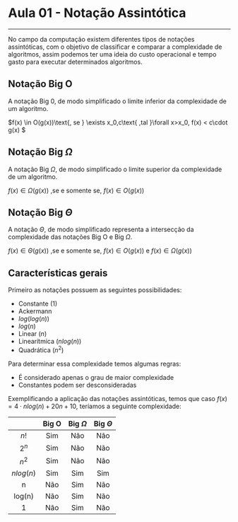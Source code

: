 # Aula 01 - Notação Assintótica

---
No campo da computação existem diferentes tipos de notações assintóticas, com o objetivo de classificar e comparar a complexidade de algoritmos, assim podemos ter uma ideia do custo operacional e tempo gasto para executar determinados algoritmos.

## Notação Big O

A notação Big 0, de modo simplificado o limite inferior da complexidade de um algoritmo.

$f(x) \in O(g(x))\text{, se } \exists x_0,c\text{ ,tal }\forall x>x_0, f(x) < c\cdot g(x)  $

## Notação Big $\Omega$

A notação Big $\Omega$, de modo simplificado o limite superior da complexidade de um algoritmo.

$f(x) \in \Omega(g(x))\text{ ,se e somente se, } f(x) \in O(g(x))$

## Notação Big $\Theta$

A notação $\Theta$, de modo simplificado representa a intersecção da complexidade das notações Big O e Big $\Omega$.

$f(x) \in \Theta(g(x))\text{ ,se e somente se, } f(x) \in O(g(x)) \text{ e } f(x) \in \Omega(g(x))$

## Características gerais

Primeiro as notações possuem as seguintes possibilidades:

- Constante (1)
- Ackermann
- $log(log(n))$
- $log(n)$
- Linear ($n$)
- Linearítmica ($nlog(n)$)
- Quadrática ($n^2$)

Para determinar essa complexidade temos algumas regras:

- É considerado apenas o grau de maior complexidade
- Constantes podem ser desconsideradas



Exemplificando a aplicação das notações assintóticas, temos que caso $f(x) = 4\cdot nlog(n) + 20n + 10$, teríamos a seguinte complexidade:

|           | Big O | Big $\Omega$ | Big $\Theta$ |
|:---------:|:-----:|:------------:|:------------:|
|    $n!$   |  Sim  |      Não     |      Não     |
|   $2^n$   |  Sim  |      Não     |      Não     |
|   $n^2$   |  Sim  |      Não     |      Não     |
| $nlog(n)$ |  Sim  |      Sim     |      Sim     |
|     n     |  Não  |      Sim     |      Não     |
|   log(n)  |  Não  |      Sim     |      Não     |
|     1     |  Não  |      Sim     |      Não     |